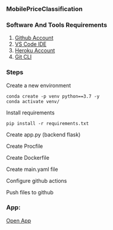 ### MobilePriceClassification

### Software And Tools Requirements

1. [Github Account](https://github.com)
2. [VS Code IDE](https://code.visualstudio.com/)
3. [Heroku Account](https://heroku.com)
4. [Git CLI](https://git-scm.com/book/en/v2/Getting-Started-The-Command-Line)

### Steps
Create a new environment
```
conda create -p venv python==3.7 -y
conda activate venv/
```

Install requirements
```
pip install -r requirements.txt
```

Create app.py (backend flask)

Create Procfile

Create Dockerfile

Create main.yaml file

Configure github actions

Push files to github

### App:
[Open App](https://mobilepriceclassification1.herokuapp.com/)